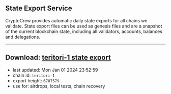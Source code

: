 ## State Export Service
CryptoCrew provides automatic daily state exports for all chains we validate. State export files can be used as genesis files and are a snapshot of the current blockchain state, including all validators, accounts, balances and delegations.

---
**Download: [teritori-1 state export](https://dl.ccvalidators.com/SERVICE/teritori/teritori-1_export_6787579.json)**
---

- last updated: Mon Jan 01 2024 23:52:59
- chain id: `teritori-1`
- export height: `6787579`
- use for: airdrops, local tests, chain recovery
